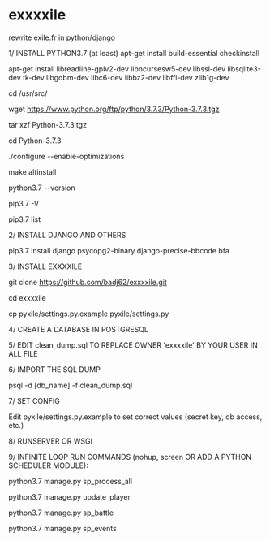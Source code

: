# exxxxile
rewrite exile.fr in python/django

1/ INSTALL PYTHON3.7 (at least)
apt-get install build-essential checkinstall

apt-get install libreadline-gplv2-dev libncursesw5-dev libssl-dev libsqlite3-dev tk-dev libgdbm-dev libc6-dev libbz2-dev libffi-dev zlib1g-dev

cd /usr/src/

wget https://www.python.org/ftp/python/3.7.3/Python-3.7.3.tgz

tar xzf Python-3.7.3.tgz

cd Python-3.7.3

./configure --enable-optimizations

make altinstall

python3.7 --version

pip3.7 -V

pip3.7 list

2/ INSTALL DJANGO AND OTHERS

pip3.7 install django psycopg2-binary django-precise-bbcode bfa

3/ INSTALL EXXXXILE

git clone https://github.com/badj62/exxxxile.git

cd exxxxile

cp pyxile/settings.py.example pyxile/settings.py

4/ CREATE A DATABASE IN POSTGRESQL

5/ EDIT clean_dump.sql TO REPLACE OWNER 'exxxxile' BY YOUR USER IN ALL FILE

6/ IMPORT THE SQL DUMP

psql -d [db_name] -f clean_dump.sql

7/ SET CONFIG

Edit pyxile/settings.py.example to set correct values (secret key, db access, etc.)

8/ RUNSERVER OR WSGI

9/ INFINITE LOOP RUN COMMANDS (nohup, screen OR ADD A PYTHON SCHEDULER MODULE):

python3.7 manage.py sp_process_all

python3.7 manage.py update_player

python3.7 manage.py sp_battle

python3.7 manage.py sp_events

